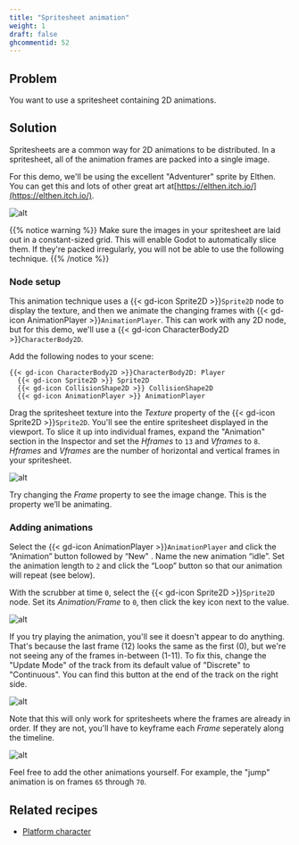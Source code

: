 ```yaml
---
title: "Spritesheet animation"
weight: 1
draft: false
ghcommentid: 52
---
```


## Problem

You want to use a spritesheet containing 2D animations.

## Solution

Spritesheets are a common way for 2D animations to be distributed. In a spritesheet, all of the animation frames are packed into a single image.

For this demo, we'll be using the excellent "Adventurer" sprite by Elthen. You can get this and lots of other great art at[https://elthen.itch.io/](https://elthen.itch.io/).

![alt](/godot_recipes/4.x/img/adventurer_sprite_sheet_v1.1.png)

{{% notice warning %}}
Make sure the images in your spritesheet are laid out in a constant-sized grid. This will enable Godot to automatically slice them. If they're packed irregularly, you will not be able to use the following technique.
{{% /notice %}}

### Node setup

This animation technique uses a {{< gd-icon Sprite2D >}}`Sprite2D` node to display the texture, and then we animate the changing frames with {{< gd-icon AnimationPlayer >}}`AnimationPlayer`. This can work with any 2D node, but for this demo, we'll use a {{< gd-icon CharacterBody2D >}}`CharacterBody2D`.

Add the following nodes to your scene:

```
{{< gd-icon CharacterBody2D >}}CharacterBody2D: Player
  {{< gd-icon Sprite2D >}} Sprite2D
  {{< gd-icon CollisionShape2D >}} CollisionShape2D
  {{< gd-icon AnimationPlayer >}} AnimationPlayer
```

Drag the spritesheet texture into the _Texture_ property of the {{< gd-icon Sprite2D >}}`Sprite2D`. You'll see the entire spritesheet displayed in the viewport. To slice it up into individual frames, expand the "Animation" section in the Inspector and set the _Hframes_ to `13` and _Vframes_ to `8`. _Hframes_ and _Vframes_ are the number of horizontal and vertical frames in your spritesheet.

![alt](/godot_recipes/4.x/img/sprite_animation_01.png)

Try changing the _Frame_ property to see the image change. This is the property we’ll be animating.

### Adding animations

Select the {{< gd-icon AnimationPlayer >}}`AnimationPlayer` and click the “Animation” button followed by “New"
. Name the new animation “idle”. Set the animation length to `2` and click the “Loop” button so that our animation will repeat (see below).

With the scrubber at time `0`, select the {{< gd-icon Sprite2D >}}`Sprite2D` node. Set its _Animation/Frame_ to `0`, then click the key icon next to the value.

![alt](/godot_recipes/4.x/img/sprite_animation_02.png)

If you try playing the animation, you'll see it doesn't appear to do anything. That's because the last frame (12) looks the same as the first (0), but we're not seeing any of the frames in-between (1-11). To fix this, change the "Update Mode" of the track from its default value of "Discrete" to "Continuous". You can find this button at the end of the track on the right side.

![alt](/godot_recipes/4.x/img/sprite_animation_03.png)

Note that this will only work for spritesheets where the frames are already in order. If they are not, you'll have to keyframe each _Frame_ seperately along the timeline.

![alt](/godot_recipes/4.x/img/sprite_animation_04.gif)

Feel free to add the other animations yourself. For example, the "jump" animation is on frames `65` through `70`.

## Related recipes

<!-- - [Top-down character](http://kidscancode.org/godot_recipes/2d/topdown_movement/#option-1-8-way-movement) -->
- [Platform character](http://kidscancode.org/godot_recipes/2d/platform_character/)
<!-- - [Controlling animation states](http://kidscancode.org/godot_recipes/animation/animation_state_machine/) -->
